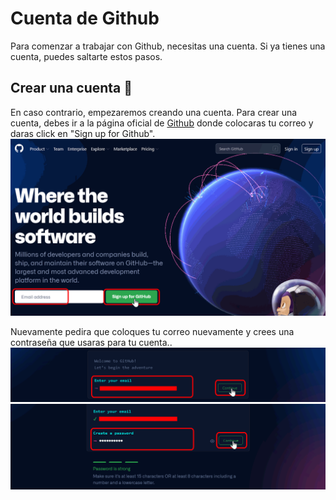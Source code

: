 # Cuenta de Github

Para comenzar a trabajar con Github, necesitas una cuenta. Si ya tienes una cuenta, puedes saltarte estos pasos.


## Crear una cuenta :rocket:

En caso contrario, empezaremos creando una cuenta.
Para crear una cuenta, debes ir a la página  oficial de [Github](https://github.com) donde colocaras tu correo y daras click en "Sign up for Github".
![](https://raw.githubusercontent.com/Escihu-Wizards/Primeros-pasos/main/assets/github-crear-cuenta-01.png)


Nuevamente pedira que coloques tu correo nuevamente y crees una contraseña que usaras para tu cuenta..
![](https://raw.githubusercontent.com/Escihu-Wizards/Primeros-pasos/main/assets/github-crear-cuenta-02.png)
![](https://raw.githubusercontent.com/Escihu-Wizards/Primeros-pasos/main/assets/github-crear-cuenta-03.png)
